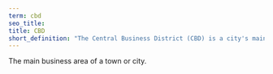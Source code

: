 ```yaml
---
term: cbd
seo_title: 
title: CBD
short_definition: "The Central Business District (CBD) is a city's main business area."
---
```



The main business area of a town or city.